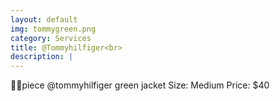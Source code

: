 ```yaml
---
layout: default
img: tommygreen.png
category: Services
title: @Tommyhilfiger<br>
description: |
---
```

 ✌🏽piece @tommyhilfiger green jacket 
Size: Medium
Price: $40
